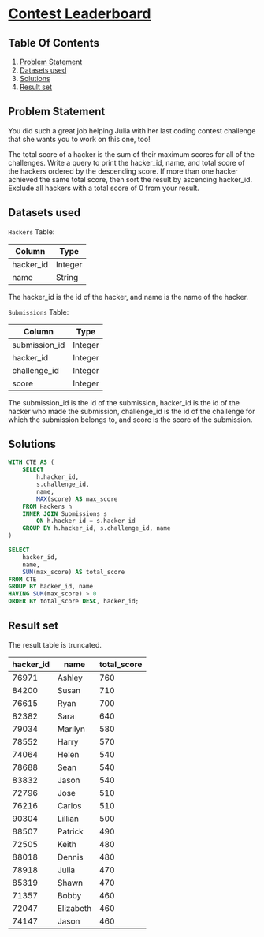 # [Contest Leaderboard](https://www.hackerrank.com/challenges/contest-leaderboard/)

## Table Of Contents
1. [Problem Statement](#problem-statement)
2. [Datasets used](#datasets-used)
3. [Solutions](#solutions)
4. [Result set](#result-set)

## Problem Statement

You did such a great job helping Julia with her last coding contest challenge that she wants you to work on this one, too!

The total score of a hacker is the sum of their maximum scores for all of the challenges. Write a query to print the hacker_id, name, and total score of the hackers ordered by the descending score. If more than one hacker achieved the same total score, then sort the result by ascending hacker_id. Exclude all hackers with a total score of 0 from your result.

## Datasets used

```Hackers``` Table:

| Column    | Type    |
| --------- | ------- |
| hacker_id | Integer |
| name      | String  |

The hacker_id is the id of the hacker, and name is the name of the hacker.

```Submissions``` Table:

| Column        | Type    |
| ------------- | ------- |
| submission_id | Integer |
| hacker_id     | Integer |
| challenge_id  | Integer |
| score         | Integer |

The submission_id is the id of the submission, hacker_id is the id of the hacker who made the submission, challenge_id is the id of the challenge for which the submission belongs to, and score is the score of the submission.

## Solutions

```sql
WITH CTE AS (
    SELECT
        h.hacker_id,
        s.challenge_id,
        name,
        MAX(score) AS max_score
    FROM Hackers h
    INNER JOIN Submissions s
        ON h.hacker_id = s.hacker_id
    GROUP BY h.hacker_id, s.challenge_id, name
)

SELECT
    hacker_id,
    name,
    SUM(max_score) AS total_score
FROM CTE
GROUP BY hacker_id, name
HAVING SUM(max_score) > 0
ORDER BY total_score DESC, hacker_id;
```

## Result set

The result table is truncated.

| hacker_id | name      | total_score |
| --------- | --------- | ----------- |
| 76971     | Ashley    | 760         |
| 84200     | Susan     | 710         |
| 76615     | Ryan      | 700         |
| 82382     | Sara      | 640         |
| 79034     | Marilyn   | 580         |
| 78552     | Harry     | 570         |
| 74064     | Helen     | 540         |
| 78688     | Sean      | 540         |
| 83832     | Jason     | 540         |
| 72796     | Jose      | 510         |
| 76216     | Carlos    | 510         |
| 90304     | Lillian   | 500         |
| 88507     | Patrick   | 490         |
| 72505     | Keith     | 480         |
| 88018     | Dennis    | 480         |
| 78918     | Julia     | 470         |
| 85319     | Shawn     | 470         |
| 71357     | Bobby     | 460         |
| 72047     | Elizabeth | 460         |
| 74147     | Jason     | 460         |